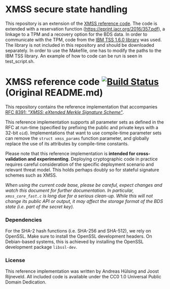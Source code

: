 # XMSS secure state handling
This repository is an extension of the [XMSS reference code](https://github.com/XMSS/xmss-reference). The code is extended with a reservation function (https://eprint.iacr.org/2016/357.pdf), a linkage to a TPM and a recovery option for the BDS data. In order to communicate with the TPM, code from the [IBM TSS 1.6.0 library](https://sourceforge.net/projects/ibmtpm20tss/) was used. The library is not included in this repository and should be downloaded separately. In order to use the Makefile, one has to modify the paths to the IBM TSS library. An example of how to code can be run is seen in test_script.sh.

# XMSS reference code [![Build Status](https://travis-ci.org/XMSS/xmss-reference.svg?branch=master)](https://travis-ci.org/XMSS/xmss-reference) (Original README.md)

This repository contains the reference implementation that accompanies [RFC 8391: _"XMSS: eXtended Merkle Signature Scheme"_](https://tools.ietf.org/html/rfc8391).

This reference implementation supports all parameter sets as defined in the RFC at run-time (specified by prefixing the public and private keys with a 32-bit `oid`). Implementations that want to use compile-time parameter sets can remove the `struct xmss_params` function parameter, and globally replace the use of its attributes by compile-time constants.

Please note that this reference implementation is **intended for cross-validation and experimenting**. Deploying cryptographic code in practice requires careful consideration of the specific deployment scenario and relevant threat model. This holds perhaps doubly so for stateful signature schemes such as XMSS.

_When using the current code base, please be careful, expect changes and watch this document for further documentation. In particular, `xmss_core_fast.c` is long due for a serious clean-up. While this will not change its public API or output, it may affect the storage format of the BDS state (i.e. part of the secret key)._

### Dependencies

For the SHA-2 hash functions (i.e. SHA-256 and SHA-512), we rely on OpenSSL. Make sure to install the OpenSSL development headers. On Debian-based systems, this is achieved by installing the OpenSSL development package `libssl-dev`.

### License

This reference implementation was written by Andreas Hülsing and Joost Rijneveld. All included code is available under the CC0 1.0 Universal Public Domain Dedication.
